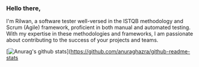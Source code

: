### Hello there,

I'm Rilwan, a software tester well-versed in the ISTQB methodology and Scrum (Agile) framework, proficient in both manual and automated testing. With my expertise in these methodologies and frameworks, I am passionate about contributing to the success of your projects and teams.

[![Anurag's github stats](https://github-readme-stats.vercel.app/api?username=RilwanErinz)](https://github.com/anuraghazra/github-readme-stats
